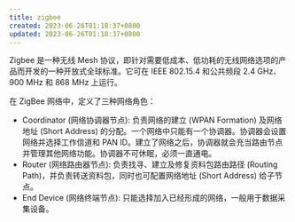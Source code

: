 ```yaml
---
title: zigbee
created: 2023-06-26T01:18:37+0800
updated: 2023-06-26T01:18:37+0800
---
```



Zigbee 是一种无线 Mesh 协议，即针对需要低成本、低功耗的无线网络选项的产品而开发的一种开放式全球标准。它可在 IEEE 802.15.4 和公共频段 2.4 GHz、900 MHz 和 868 MHz 上运行。

在 ZigBee 网络中，定义了三种网络角色：

- Coordinator (网络协调器节点): 负责网络的建立 (WPAN Formation) 及网络地址 (Short Address) 的分配。一个网络中只能有一个协调器。协调器会设置网络并选择工作信道和 PAN ID。建立了网络之后，协调器就会充当路由节点并管理其他网络功能。协调器不可休眠，必须一直通电。
- Router (网络路由器节点): 负责找寻、建立及修复资料包路由路径 (Routing Path)，并负责转送资料包，同时也可配置网络地址 (Short Address) 给子节点。
- End Device (网络终端节点): 只能选择加入已经形成的网络，一般用于数据采集设备。
